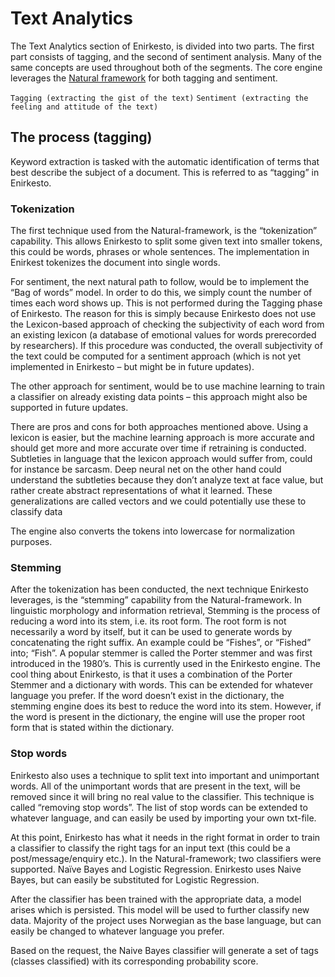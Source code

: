 # Text Analytics
The Text Analytics section of Enirkesto, is divided into two parts. 
The first part consists of tagging, and the second of sentiment analysis.
Many of the same concepts are used throughout both of the segments.
The core engine leverages the [Natural framework](https://github.com/NaturalNode/natural) for both tagging and sentiment.

`Tagging (extracting the gist of the text)`
`Sentiment (extracting the feeling and attitude of the text)`

## The process (tagging)
Keyword extraction is tasked with the automatic identification of terms that best describe the subject of a document. This is referred to as “tagging” in Enirkesto. 

### Tokenization

The first technique used from the Natural-framework, is the “tokenization” capability.
This allows Enirkesto to split some given text into smaller tokens, this could be words, phrases or whole sentences. The implementation in Enirkest tokenizes the document into single words.

For sentiment, the next natural path to follow, would be to implement the “Bag of words” model. In order to do this, we simply count the number of times each word shows up. This is not performed during the Tagging phase of Enirkesto. The reason for this is simply because Enirkesto does not use the Lexicon-based approach of checking the subjectivity of each word from an existing lexicon (a database of emotional values for words prerecorded by researchers). If this procedure was conducted, the overall subjectivity of the text could be computed for a sentiment approach (which is not yet implemented in Enirkesto – but might be in future updates).

The other approach for sentiment, would be to use machine learning to train a classifier on already existing data points – this approach might also be supported in future updates.

There are pros and cons for both approaches mentioned above. Using a lexicon is easier, but the machine learning approach is more accurate and should get more and more accurate over time if retraining is conducted. Subtleties in language that the lexicon approach would suffer from, could for instance be sarcasm. Deep neural net on the other hand could understand the subtleties because they don’t analyze text at face value, but rather create abstract representations of what it learned. These generalizations are called vectors and we could potentially use these to classify data

The engine also converts the tokens into lowercase for normalization purposes.

### Stemming
After the tokenization has been conducted, the next technique Enirkesto leverages, is the “stemming” capability from the Natural-framework. In linguistic morphology and information retrieval, Stemming is the process of reducing a word into its stem, i.e. its root form. The root form is not necessarily a word by itself, but it can be used to generate words by concatenating the right suffix. An example could be “Fishes”, or “Fished” into; “Fish”. A popular stemmer is called the Porter stemmer and was first introduced in the 1980’s. This is currently used in the Enirkesto engine. The cool thing about Enirkesto, is that it uses a combination of the Porter Stemmer and a dictionary with words. This can be extended for whatever language you prefer. If the word doesn’t exist in the dictionary, the stemming engine does its best to reduce the word into its stem. However, if the word is present in the dictionary, the engine will use the proper root form that is stated within the dictionary.

### Stop words

Enirkesto also uses a technique to split text into important and unimportant words. All of the unimportant words that are present in the text, will be removed since it will bring no real value to the classifier. This technique is called “removing stop words”. The list of stop words can be extended to whatever language, and can easily be used by importing your own txt-file.

At this point, Enirkesto has what it needs in the right format in order to train a classifier to classify the right tags for an input text (this could be a post/message/enquiry etc.). In the Natural-framework; two classifiers were supported. Naïve Bayes and Logistic Regression. Enirkesto uses Naive Bayes, but can easily be substituted for Logistic Regression.

After the classifier has been trained with the appropriate data, a model arises which is persisted. This model will be used to further classify new data. Majority of the project uses Norwegian as the base language, but can easily be changed to whatever language you prefer.

Based on the request, the Naive Bayes classifier will generate a set of tags (classes classified) with its corresponding probability score.
